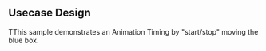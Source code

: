 ## Usecase Design

TThis sample demonstrates an Animation Timing by "start/stop" moving the blue box.
